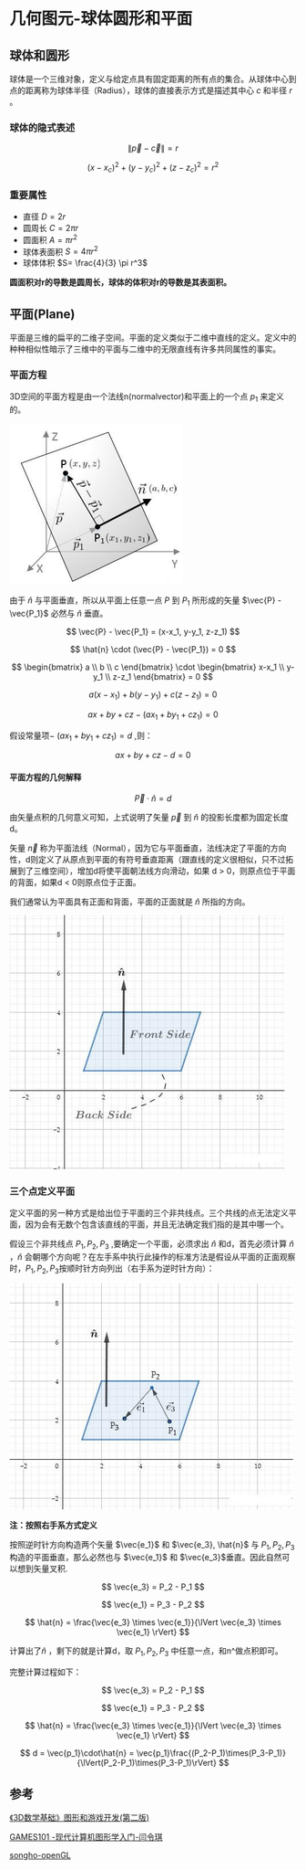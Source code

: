 # 几何图元-球体圆形和平面

## 球体和圆形

球体是一个三维对象，定义与给定点具有固定距离的所有点的集合。从球体中心到点的距离称为球体半径（Radius），球体的直接表示方式是描述其中心 $c$ 和半径 $r$ 。

### 球体的隐式表述

$$
\lVert \vec{p} - \vec{c} \rVert = r
$$

$$
(x-x_c)^2 + (y-y_c)^2 + (z-z_c)^2 = r^2
$$

### 重要属性

- 直径 $D=2r$
- 圆周长 $C=2\pi r$
- 圆面积  $A=\pi r^2$
- 球体表面积 $S=4 \pi r^2$
- 球体体积 $S= \frac{4}{3} \pi r^3$

**圆面积对r的导数是圆周长，球体的体积对r的导数是其表面积。**

## 平面(Plane)

平面是三维的扁平的二维子空间。平面的定义类似于二维中直线的定义。定义中的种种相似性暗示了三维中的平面与二维中的无限直线有许多共同属性的事实。

### 平面方程

3D空间的平面方程是由一个法线n(normalvector)和平面上的一个点 $p_1$ ​来定义的。

![](../../\images\graphics-mathematics-basic-17-vector-1.jpg)

由于 $\hat n$ 与平面垂直，所以从平面上任意一点 $P$ 到 $P_1$ ​所形成的矢量 $\vec{P} - \vec{P_1}$ ​​必然与 $\hat n$ 垂直。

$$
\vec{P} - \vec{P_1} = (x-x_1, y-y_1, z-z_1)
$$

$$
\hat{n} \cdot (\vec{P} - \vec{P_1}) = 0
$$

$$
\begin{bmatrix}
a \\
b \\
c
\end{bmatrix} \cdot
\begin{bmatrix}
x-x_1 \\
y-y_1 \\
z-z_1
\end{bmatrix} = 0
$$

$$
a(x-x_1) + b(y-y_1) + c(z-z_1) = 0
$$

$$
ax + by + cz - (ax_1 + by_1 + cz_1) = 0
$$

假设常量项− $(ax_1​+by_1​+cz_1​)=d$ ,则：

$$
ax + by + cz - d = 0
$$

#### 平面方程的几何解释

$$
\vec{P} \cdot \hat{n} = d
$$

由矢量点积的几何意义可知，上式说明了矢量 $\vec{p}$ ​到 $\hat{n}$ 的投影长度都为固定长度d。

矢量 $\vec{n}$ 称为平面法线（Normal），因为它与平面垂直，法线决定了平面的方向性，d则定义了从原点到平面的有符号垂直距离（跟直线的定义很相似，只不过拓展到了三维空间），增加d将使平面朝法线方向滑动，如果 d > 0，则原点位于平面的背面，如果d < 0则原点位于正面。

我们通常认为平面具有正面和背面，平面的正面就是 $\hat{n}$ 所指的方向。

![](../../\images\graphics-mathematics-basic-17-vector-2.jpg)

### 三个点定义平面

定义平面的另一种方式是给出位于平面的三个非共线点。三个共线的点无法定义平面，因为会有无数个包含该直线的平面，并且无法确定我们指的是其中哪一个。

假设三个非共线点 $P_1, P_2, P_3$ ,要确定一个平面，必须求出 $\hat n$ 和d，首先必须计算 $\hat n$ ，$\hat n$ 会朝哪个方向呢？在左手系中执行此操作的标准方法是假设从平面的正面观察时，$P_1, P_2, P_3$ ​按顺时针方向列出（右手系为逆时针方向）：

![](../../\images\graphics-mathematics-basic-17-vector-3.jpg)

**注：按照右手系方式定义**

按照逆时针方向构造两个矢量 $\vec{e_1}$ ​​和 $\vec{e_3}, \hat{n}$ 与 $P_1, P_2, P_3$ ​构造的平面垂直，那么必然也与 $\vec{e_1}$ ​​和 $\vec{e_3}$ ​​垂直。因此自然可以想到矢量叉积.

$$
\vec{e_3} = P_2 - P_1
$$

$$
\vec{e_1} = P_3 - P_2
$$

$$
\hat{n} = \frac{\vec{e_3} \times \vec{e_1}}{\lVert \vec{e_3} \times \vec{e_1} \rVert}
$$

计算出了$\hat{n}$ ，剩下的就是计算d，取 $P_1, P_2, P_3$ 中任意一点，和n^做点积即可。

完整计算过程如下：

$$
\vec{e_3} = P_2 - P_1
$$

$$
\vec{e_1} = P_3 - P_2
$$

$$
\hat{n} = \frac{\vec{e_3} \times \vec{e_1}}{\lVert \vec{e_3} \times \vec{e_1} \rVert}
$$

$$
d = \vec{p_1}\cdot\hat{n} = \vec{p_1}\frac{(P_2-P_1)\times(P_3-P_1)}{\lVert(P_2-P_1)\times(P_3-P_1)\rVert}
$$

## 参考

[《3D数学基础》图形和游戏开发(第二版)](https://item.jd.com/12659881.html)

[GAMES101 -现代计算机图形学入门-闫令琪](https://www.bilibili.com/video/BV1X7411F744?p=5&spm_id_from=pageDriver&vd_source=b3b87210888ec87be647603921054a36)

[songho-openGL](http://www.songho.ca/math/plane/plane.html)
